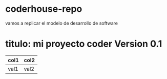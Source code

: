 # coderhouse-repo
vamos a replicar el modelo de desarrollo de software

# titulo: mi proyecto coder Version 0.1


|col1|col2|
|------|------|
|val1|val2|